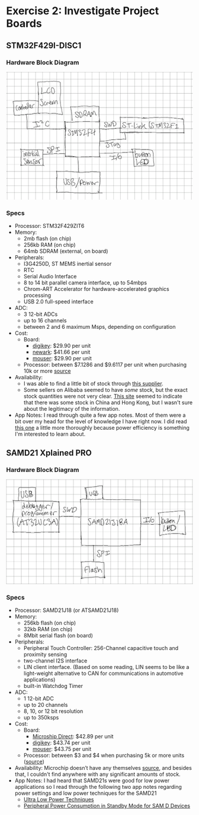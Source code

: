 # Exercise 2: Investigate Project Boards

## STM32F429I-DISC1

### Hardware Block Diagram

![](./STM32F429I-DISC1-block-diagram.png)

### Specs

- Processor: STM32F429ZIT6
- Memory:
  - 2mb flash (on chip)
  - 256kb RAM (on chip)
  - 64mb SDRAM (external, on board)
- Peripherals:
  - I3G4250D, ST MEMS inertial sensor
  - RTC
  - Serial Audio Interface
  - 8 to 14 bit parallel camera interface, up to 54mbps
  - Chrom-ART Accelerator for hardware-accelerated graphics processing
  - USB 2.0 full-speed interface
- ADC:
  - 3 12-bit ADCs
  - up to 16 channels
  - between 2 and 6 maximum Msps, depending on configuration
- Cost:
  - Board:
    - [digikey](https://www.digikey.com/en/products/detail/stmicroelectronics/STM32F429I-DISC1/5731713): $29.90 per unit
    - [newark](https://www.newark.com/stmicroelectronics/stm32f429i-disc1/dev-board-advanced-line-mcu/dp/72Y1169): $41.66 per unit
    - [mouser](https://www.mouser.com/ProductDetail/STMicroelectronics/STM32F429I-DISC1?qs=79dOc3%2F91%2Fed3%252BRc5JUCEw%3D%3D): $29.90 per unit
  - Processor: between $7.1286 and $9.6117 per unit when purchasing 10k or more [source](https://www.st.com/en/microcontrollers-microprocessors/stm32f429zi.html#sample-buy)
- Availability:
  - I was able to find a little bit of stock through [this supplier](https://www.anglia-live.com/product/1055405001/STM32F429ZIT6/STMICROELECTRONICS/).
  - Some sellers on Alibaba seemed to have *some* stock, but the exact stock quantities were not very clear. [This site](https://www.hkinventory.com/p/d/STM32F429ZI.htm) seemed to indicate that there was some stock in China and Hong Kong, but I wasn't sure about the legitimacy of the information.
- App Notes: I read through quite a few app notes. Most of them were a bit over my head for the level of knowledge I have right now. I did read [this one](./an4365-using-stm32f4-mcu-power-modes-with-best-dynamic-efficiency-stmicroelectronics.pdf) a little more thoroughly because power efficiency is something I'm interested to learn about.

## SAMD21 Xplained PRO

### Hardware Block Diagram

![](./SAMD21-Xplained-PRO-block-diagram.png)

### Specs

- Processor: SAMD21J18 (or ATSAMD21J18)
- Memory:
  - 256kb flash (on chip)
  - 32kb RAM (on chip)
  - 8Mbit serial flash (on board)
- Peripherals:
  - Peripheral Touch Controller: 256-Channel capacitive touch and proximity sensing
  - two-channel I2S interface
  - LIN client interface. (Based on some reading, LIN seems to be like a light-weight alternative to CAN for communications in automotive applications)
  - built-in Watchdog Timer
- ADC:
  - 1 12-bit ADC
  - up to 20 channels
  - 8, 10, or 12 bit resolution
  - up to 350ksps
- Cost:
  - Board:
    - [Microship Direct](https://www.microchip.com/en-us/development-tool/ATSAMD21-XPRO): $42.89 per unit
    - [digikey](https://www.digikey.com/en/products/detail/microchip-technology/ATSAMD21-XPRO/4842693?s=N4IgTCBcDaIM4EMC2ATMBGABADwA4BsEBLAOwFMVNcAnAexAF0BfIA): $43.74 per unit
    - [mouser](https://www.mouser.com/ProductDetail/Microchip-Technology-Atmel/ATSAMD21-XPRO?qs=KLFHFgXTQiBpMkTqxrpAWA%3D%3D): $43.75 per unit
  - Processor: between $3 and $4 when purchasing 5k or more units ([source](https://www.microchip.com/en-us/product/ATSAMD21J18#buy-from-store))
- Availability: Microchip doesn’t have any themselves [source](https://www.microchip.com/en-us/product/ATSAMD21J18#buy-from-store), and besides that, I couldn't find anywhere with any significant amounts of stock.
- App Notes: I had heard that SAMD21s were good for low power applications so I read through the following two app notes regarding power settings and low power techniques for the SAMD21
  - [Ultra Low Power Techniques](./Atmel-42411-Ultra-Low-Power-Techniques-AT06549_Application-Note.pdf)
  - [Peripheral Power Consumption in Standby Mode for SAM D Devices](./Atmel-42472-Peripheral-Power-Consumption-in-Standby-Mode-for-SAM-D-Devices_ApplicationNote_AT6490.pdf)